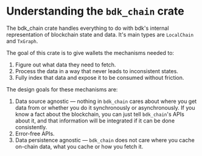 # Understanding the `bdk_chain` crate
The bdk_chain crate handles everything to do with bdk's internal representation of blockchain state and data. It's main types are `LocalChain` and `TxGraph`.

The goal of this crate is to give wallets the mechanisms needed to:

1. Figure out what data they need to fetch.
2. Process the data in a way that never leads to inconsistent states.
3. Fully index that data and expose it to be consumed without friction.

The design goals for these mechanisms are:

1. Data source agnostic — nothing in `bdk_chain` cares about where you get data from or whether you do it synchronously or asynchronously. If you know a fact about the blockchain, you can just tell `bdk_chain`'s APIs about it, and that information will be integrated if it can be done consistently.
2. Error-free APIs.
3. Data persistence agnostic — `bdk_chain` does not care where you cache on-chain data, what you
   cache or how you fetch it.
